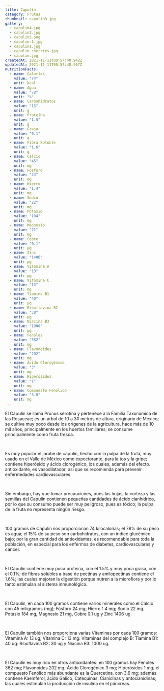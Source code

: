 ```yaml
---
title: Capulín
category: Frutas
thumbnail: capulin3.jpg
gallery:
  - capulin4.jpg
  - capulin3.jpg
  - capulin2.png
  - capulin-1.jpg
  - capulin1.jpg
  - capulin_cherries.jpg
  - capulin.jpg
createdAt: 2021-11-11T00:57:40.942Z
updatedAt: 2021-11-11T00:57:40.967Z
nutritionFacts:
  - name: Calorías
    value: "74"
    unit: kcal
  - name: Agua
    value: "78"
    unit: "%"
  - name: Carbohidratos
    value: "15"
    unit: g
  - name: Proteína
    value: "1.5"
    unit: g
  - name: Grasa
    value: "0.1"
    unit: g
  - name: Fibra Soluble
    value: "1.6"
    unit: g
  - name: Calcio
    value: "45"
    unit: mg
  - name: Fósforo
    value: "24"
    unit: mg
  - name: Hierro
    value: "1.4"
    unit: mg
  - name: Sodio
    value: "22"
    unit: mg
  - name: Potasio
    value: "184"
    unit: mg
  - name: Magnesio
    value: "21"
    unit: mg
  - name: Cobre
    value: "0.1"
    unit: µg
  - name: Zinc
    value: "1406"
    unit: µg
  - name: Vitamina A
    value: "13"
    unit: µg
  - name: Vitamina C
    value: "13"
    unit: mg
  - name: Tiamina B1
    value: "40"
    unit: µg
  - name: Riboflavina B2
    value: "30"
    unit: µg
  - name: Niacina B3
    value: "1000"
    unit: µg
  - name: Fenoles
    value: "362"
    unit: mg
  - name: Flavonoides
    value: "202"
    unit: mg
  - name: Ácido Clorogénico
    value: "3"
    unit: mg
  - name: Hiperósidos
    value: "1"
    unit: mg
  - name: Compuesto Fenólico
    value: "3.6"
    unit: mg
---
```

El Capulin se llama Prunus serotina y pertenece a la Familia Taxonómica de las Rosaceae; es un árbol de 10 a 30 metros de altura, originario de México; se cultiva muy poco desde los orígenes de la agricultura, hace más de 10 mil años, principalmente en los huertos familiares; se consume principalmente como fruta fresca.

<br/>

Es muy popular el jarabe de capulin, hecho con la pulpa de la fruta, muy usado en el Valle de México como expectorante, para la tos y la gripe; contiene hiperósido y ácido clorogénico, los cuales, además del efecto. antioxidante, es vasodilatador, así que se recomienda para prevenir enfermedades cardiovasculares.

<br/>

Sin embargo, hay que tomar precauciones, pues las hojas, la corteza y las semillas del Capulin contienen pequeñas cantidades de ácido cianhídrico, por lo que su consumo puede ser muy peligroso, pues es tóxico; la pulpa de la fruta no representa ningún riesgo.

<br/>

100 gramos de Capulín nos proporcionan 74 kilocalorías; el 78% de su peso es agua; el 15% de su peso son carbohidratos, con un indice glucémico bajo; por la gran cantidad de antioxidantes, es recomendable para toda la población, en especial para los enfermos de diabetes, cardiovasculares y cáncer.

<br/>

El Capulín contiene muy poca proteina, con el 1.5% y muy poca grasa, con el 0.1%; de fibras solubles a base de pectinas y amilopectinas contiene el 1.6%; las cuales mejoran la digestión porque nutren a la microflora y por lo tanto estimulan al sistema inmunológico.

<br/>

El Capulin, en cada 100 gramos contiene varios minerales como el Calcio con 45 miligramos (mg); Fósforo 24 mg; Hierro 1.4 mg; Sodio 22 mg. Potasio 184 mg, Magnesio 21 mg, Cobre 0.1 ug y Zinc 1406 ug.

<br/>

El Capulin también nos proporciona varias Vitaminas por cada 100 gramos: Vitamina A: 13 ug; Vitamina C: 13 mg: Vitaminas del complejo B: Tiamina B1: 40 ug: Riboflavina B2: 30 ug y Niacina B3: 1000 ug.

<br/>

El Capulín es muy rico en otros antioxidantes: en 100 gramos hay Fenoles 362 mg; Flavonoides 202 mg; Ácido Clorogénico 3 mg; Hiperósidos 1 mg; el compuesto Fenólico más abundante es la Quercetina, con 3.6 mg; además contiene Kaemferol, ácido Gálico, Catequinas, Cianidinas y antocianidinas; las cuales estimulan la producción de insulina en el páncreas.